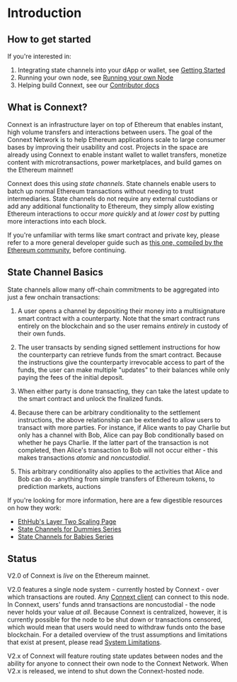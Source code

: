 # Introduction

## How to get started

If you're interested in:
1. Integrating state channels into your dApp or wallet, see [Getting Started](../user/quickStart.md)
2. Running your own node, see [Running your own Node](../nodeOperator/runNode.md)
3. Helping build Connext, see our [Contributor docs](../contributor/CONTRIBUTING.md)

## What is Connext?

Connext is an infrastructure layer on top of Ethereum that enables instant, high volume transfers and interactions between users. The goal of the Connext Network is to help Ethereum applications scale to large consumer bases by improving their usability and cost. Projects in the space are already using Connext to enable instant wallet to wallet transfers, monetize content with microtransactions, power marketplaces, and build games on the Ethereum mainnet!

Connext does this using *state channels*. State channels enable users to batch up normal Ethereum transactions without needing to trust intermediaries. State channels do not require any external custodians or add any additional functionality to Ethereum, they simply allow existing Ethereum interactions to occur *more quickly* and at *lower cost* by putting more interactions into each block.

If you're unfamiliar with terms like smart contract and private key, please refer to a more general developer guide such as [this one, compiled by the Ethereum community](https://github.com/ethereum/wiki/wiki/Ethereum-Development-Tutorial), before continuing.

## State Channel Basics

State channels allow many off-chain commitments to be aggregated into just a few onchain transactions:

1. A user opens a channel by depositing their money into a multisignature smart contract with a counterparty. Note that the smart contract runs entirely on the blockchain and so the user remains *entirely* in custody of their own funds.

2. The user transacts by sending signed settlement instructions for how the counterparty can retrieve funds from the smart contract. Because the instructions give the counterparty irrevocable access to part of the funds, the user can make multiple "updates" to their balances while only paying the fees of the initial deposit.

3. When either party is done transacting, they can take the latest update to the smart contract and unlock the finalized funds.

4. Because there can be arbitrary conditionality to the settlement instructions, the above relationship can be extended to allow users to transact with more parties. For instance, if Alice wants to pay Charlie but only has a channel with Bob, Alice can pay Bob conditionally based on whether he pays Charlie. If the latter part of the transaction is not completed, then Alice's transaction to Bob will not occur either - this makes transactions *atomic* and *noncustodial*.

5. This arbitrary conditionality also applies to the activities that Alice and Bob can do - anything from simple transfers of Ethereum tokens, to prediction markets, auctions 

If you're looking for more information, here are a few digestible resources on how they work:

* [EthHub's Layer Two Scaling Page](https://docs.ethhub.io/ethereum-roadmap/layer-2-scaling/state-channels/)
* [State Channels for Dummies Series](https://medium.com/blockchannel/counterfactual-for-dummies-part-1-8ff164f78540)
* [State Channels for Babies Series](https://medium.com/connext/state-channels-for-babies-c39a8001d9af)

## Status

V2.0 of Connext is *live* on the Ethereum mainnet.

V2.0 features a single node system - currently hosted by Connext - over which transactions are routed. Any [Connext client](../user/clientAPI.md) can connect to this node. In Connext, users' funds annd transactions are noncustodial - the node never holds your value *at all*. Because Connext is centralized, however, it is currently possible for the node to be shut down or transactions censored, which would mean that users would need to withdraw funds onto the base blockchain. For a detailed overview of the trust assumptions and limitations that exist at present, please read [System Limitations](../user/limitations.md).

V2.x of Connext will feature routing state updates between nodes and the ability for anyone to connect their own node to the Connext Network. When V2.x is released, we intend to shut down the Connext-hosted node.

